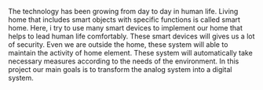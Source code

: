 The technology has been growing from day to day in human life. Living home that includes smart objects with specific functions is called smart home. 
Here, i try to use many smart devices to implement our home that helps to lead human life comfortably. These smart devices will gives us a lot of security. Even we are outside the home, these system will able to maintain the activity of home element. These system will automatically take necessary measures according to the needs of the environment. In this project our main goals is to transform the analog system into a digital system. 

